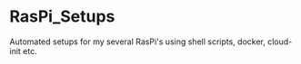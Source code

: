 # RasPi_Setups
Automated setups for my several RasPi's using shell scripts, docker, cloud-init etc.
